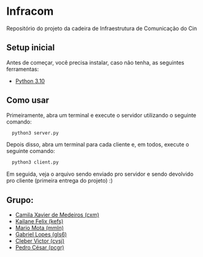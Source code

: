 # Infracom
Repositório do projeto da cadeira de Infraestrutura de Comunicação do Cin

## Setup inicial

Antes de começar, você precisa instalar, caso não tenha, as seguintes ferramentas:

- [Python 3.10](https://www.python.org/downloads/)

## Como usar

Primeiramente, abra um terminal e execute o servidor utilizando o seguinte comando:

```bash
  python3 server.py
```

Depois disso, abra um terminal para cada cliente e, em todos, execute o seguinte comando:

```bash
  python3 client.py
```
Em seguida, veja o arquivo sendo enviado pro servidor e sendo devolvido pro cliente (primeira entrega do projeto) :)

## Grupo:
* [Camila Xavier de Medeiros (cxm)](https://github.com/cxmedeiros)
* [Kailane Felix (kefs)](https://github.com/kailanefelix)
* [Mario Mota (mmln)](https://github.com/mario8978)
* [Gabriel Lopes (gls6)](https://github.com/Gabriellopess)
* [Cleber Victor (cvsj)](https://github.com/Cleber-Victor)
* [Pedro César (pcgr)](https://github.com/pedrocgr)


